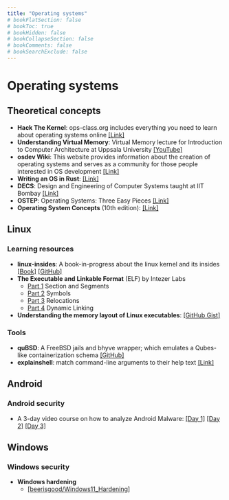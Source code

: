 ```yaml
---
title: "Operating systems"
# bookFlatSection: false
# bookToc: true
# bookHidden: false
# bookCollapseSection: false
# bookComments: false
# bookSearchExclude: false
---
```


# Operating systems

## Theoretical concepts
- **Hack The Kernel**: ops-class.org includes everything you need to learn about operating systems online [[Link]](https://ops-class.org)
- **Understanding Virtual Memory**: Virtual Memory lecture for Introduction to Computer Architecture at Uppsala University [[YouTube]](https://youtube.com/playlist?list=PLiwt1iVUib9s2Uo5BeYmwkDFUh70fJPxX&si=u6SnOVXuUehXBTME)
- **osdev Wiki**: This website provides information about the creation of operating systems and serves as a community for those people interested in OS development [[Link]](https://wiki.osdev.org/Main_Page)
- **Writing an OS in Rust**: [[Link]](https://os.phil-opp.com)
- **DECS**: Design and Engineering of Computer Systems taught at IIT Bombay [[Link]](https://www.cse.iitb.ac.in/~mythili/decs/)
- **OSTEP**: Operating Systems: Three Easy Pieces [[Link]](https://pages.cs.wisc.edu/~remzi/OSTEP/)
- **Operating System Concepts** (10th edition): [[Link]](https://www.wiley.com/en-us/Operating+System+Concepts,+10th+Edition-p-9781119320913)
## Linux

### Learning resources
- **linux-insides**: A book-in-progress about the linux kernel and its insides [[Book]](https://0xax.gitbook.io/linux-insides/) [[GitHub]](https://github.com/0xAX/linux-insides)
- **The Executable and Linkable Format** (ELF) by Intezer Labs
    - [Part 1](https://www.intezer.com/blog/research/executable-linkable-format-101-part1-sections-segments/) Section and Segments
    - [Part 2](https://www.intezer.com/blog/malware-analysis/executable-linkable-format-101-part-2-symbols/) Symbols
    - [Part 3](https://www.intezer.com/blog/malware-analysis/executable-and-linkable-format-101-part-3-relocations/) Relocations
    - [Part 4](https://www.intezer.com/blog/malware-analysis/executable-linkable-format-101-part-4-dynamic-linking/) Dynamic Linking
- **Understanding the memory layout of Linux executables**: [[GitHub Gist]](https://gist.github.com/CMCDragonkai/10ab53654b2aa6ce55c11cfc5b2432a4)

### Tools
- **quBSD**: A FreeBSD jails and bhyve wrapper; which emulates a Qubes-like containerization schema [[GitHub]](https://github.com/BawdyAnarchist/quBSD)
- **explainshell**: match command-line arguments to their help text [[Link]](https://explainshell.com)

## Android

### Android security
- A 3-day video course on how to analyze Android Malware: [[Day 1]](https://youtu.be/CwCOGf4Uunk?si=Fm8IOU1vJuRrtjDL) [[Day 2]](https://youtu.be/yZe8tGzm8nA?si=Zb1SDQW8oru0INGG) [[Day 3]](https://youtu.be/JdBu9yEu8g4?si=8NuK1Q4uw2TWmxs4)


## Windows

### Windows security
- **Windows hardening**
    - [[beerisgood/Windows11_Hardening]](https://github.com/beerisgood/Windows11_Hardening)
